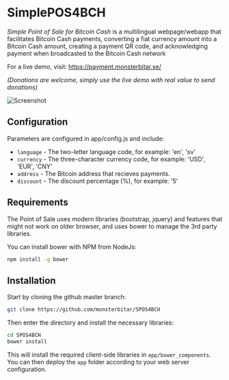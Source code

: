 # SimplePOS4BCH

*Simple Point of Sale for Bitcoin Cash* is a multilingual webpage/webapp that facilitates Bitcoin Cash payments, converting a fiat currency amount into a Bitcoin Cash amount, creating a payment QR code, and acknowledging payment when broadcasted to the Bitcoin Cash network

For a live demo, visit:
https://payment.monsterbitar.se/

*(Donations are welcome, simply use the live demo with real value to send donations)*

 ![Screenshot](https://user-images.githubusercontent.com/8721695/33949010-9c5b9b52-e028-11e7-8d99-7aac6fdca0fc.png)

## Configuration

Parameters are configured in app/config.js and include:

- `language` - The two-letter language code, for example: 'en', 'sv'
- `currency` - The three-character currency code, for example: 'USD', 'EUR', 'CNY'
- `address` - The Bitcoin address that recieves payments.
- `discount` - The discount percentage (%), for example: '5'

## Requirements

The Point of Sale uses modern libraries (bootstrap, jquery) and features that might not work on older browser, and uses bower to manage the 3rd party libraries.

You can install bower with NPM from NodeJs:

```sh
npm install -g bower
```

## Installation

Start by cloning the github master branch:

```sh
git clone https://github.com/monsterbitar/SPOS4BCH
```

Then enter the directory and install the necessary libraries:

```sh
cd SPOS4BCH
bower install
```

This will install the required client-side libraries in `app/bower_components`. You can then deploy the `app` folder according to your web server configuration.
